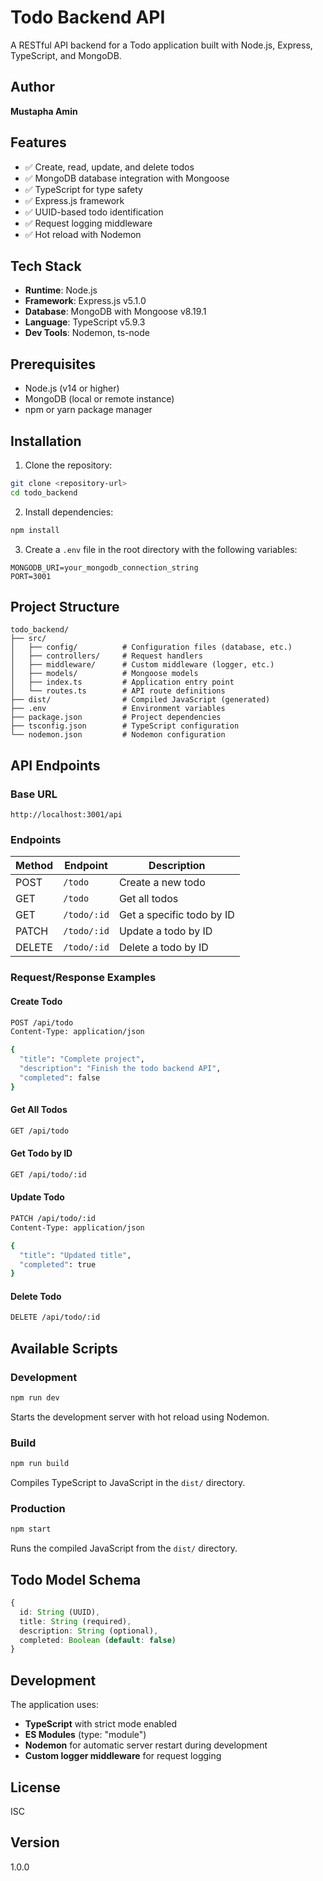# Todo Backend API

A RESTful API backend for a Todo application built with Node.js, Express, TypeScript, and MongoDB.

## Author

**Mustapha Amin**

## Features

- ✅ Create, read, update, and delete todos
- ✅ MongoDB database integration with Mongoose
- ✅ TypeScript for type safety
- ✅ Express.js framework
- ✅ UUID-based todo identification
- ✅ Request logging middleware
- ✅ Hot reload with Nodemon

## Tech Stack

- **Runtime**: Node.js
- **Framework**: Express.js v5.1.0
- **Database**: MongoDB with Mongoose v8.19.1
- **Language**: TypeScript v5.9.3
- **Dev Tools**: Nodemon, ts-node

## Prerequisites

- Node.js (v14 or higher)
- MongoDB (local or remote instance)
- npm or yarn package manager

## Installation

1. Clone the repository:
```bash
git clone <repository-url>
cd todo_backend
```

2. Install dependencies:
```bash
npm install
```

3. Create a `.env` file in the root directory with the following variables:
```env
MONGODB_URI=your_mongodb_connection_string
PORT=3001
```

## Project Structure

```
todo_backend/
├── src/
│   ├── config/          # Configuration files (database, etc.)
│   ├── controllers/     # Request handlers
│   ├── middleware/      # Custom middleware (logger, etc.)
│   ├── models/          # Mongoose models
│   ├── index.ts         # Application entry point
│   └── routes.ts        # API route definitions
├── dist/                # Compiled JavaScript (generated)
├── .env                 # Environment variables
├── package.json         # Project dependencies
├── tsconfig.json        # TypeScript configuration
└── nodemon.json         # Nodemon configuration
```

## API Endpoints

### Base URL
```
http://localhost:3001/api
```

### Endpoints

| Method | Endpoint | Description |
|--------|----------|-------------|
| POST | `/todo` | Create a new todo |
| GET | `/todo` | Get all todos |
| GET | `/todo/:id` | Get a specific todo by ID |
| PATCH | `/todo/:id` | Update a todo by ID |
| DELETE | `/todo/:id` | Delete a todo by ID |

### Request/Response Examples

#### Create Todo
```bash
POST /api/todo
Content-Type: application/json

{
  "title": "Complete project",
  "description": "Finish the todo backend API",
  "completed": false
}
```

#### Get All Todos
```bash
GET /api/todo
```

#### Get Todo by ID
```bash
GET /api/todo/:id
```

#### Update Todo
```bash
PATCH /api/todo/:id
Content-Type: application/json

{
  "title": "Updated title",
  "completed": true
}
```

#### Delete Todo
```bash
DELETE /api/todo/:id
```

## Available Scripts

### Development
```bash
npm run dev
```
Starts the development server with hot reload using Nodemon.

### Build
```bash
npm run build
```
Compiles TypeScript to JavaScript in the `dist/` directory.

### Production
```bash
npm start
```
Runs the compiled JavaScript from the `dist/` directory.

## Todo Model Schema

```typescript
{
  id: String (UUID),
  title: String (required),
  description: String (optional),
  completed: Boolean (default: false)
}
```

## Development

The application uses:
- **TypeScript** with strict mode enabled
- **ES Modules** (type: "module")
- **Nodemon** for automatic server restart during development
- **Custom logger middleware** for request logging

## License

ISC

## Version

1.0.0
